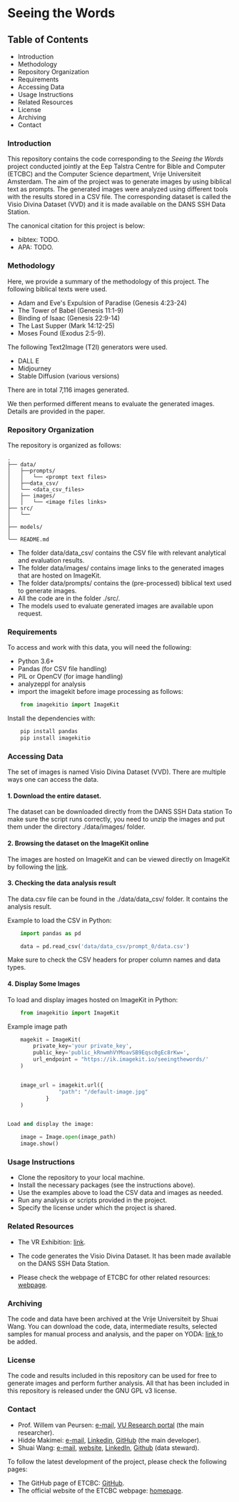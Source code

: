

# Seeing the Words 

## Table of Contents

- Introduction
- Methodology
- Repository Organization
- Requirements
- Accessing Data
- Usage Instructions
- Related Resources 
- License
- Archiving
- Contact


### Introduction
This repository contains the code corresponding to the *Seeing the Words* project conducted jointly at the Eep Talstra Centre for Bible and Computer (ETCBC) and the Computer Science department, Vrije Universiteit Amsterdam. The aim of the project was to generate images by using biblical text as prompts. The generated images were analyzed using different tools with the results stored in a CSV file. The corresponding dataset is called the Visio Divina Dataset (VVD) and it is made available on the DANS SSH Data Station. 

The canonical citation for this project is below:

- bibtex: TODO.
- APA: TODO. 

### Methodology

Here, we provide a summary of the methodology of this project. 
The following biblical texts were used. 
- Adam and Eve's Expulsion of Paradise (Genesis 4:23-24)
- The Tower of Babel (Genesis 11:1-9)
- Binding of Isaac (Genesis 22:9-14)
- The Last Supper (Mark 14:12-25)
- Moses Found (Exodus 2:5-9).



The following Text2Image (T2I) generators were used. 
- DALL E 
- Midjourney 
- Stable Diffusion (various versions)

There are in total 7,116 images generated. 

We then performed different means to evaluate the generated images. 
Details are provided in the paper. 

### Repository Organization
The repository is organized as follows:


    .
    ├── data/
    │   ├──prompts/
    │   │   └── <prompt text files>
    │   ├──data_csv/
    │   └── <data_csv_files>
    │   ├── images/ 
    │   │   └── <image files links>
    ├── src/
    │   └──
    │
    ├── models/
    │
    └── README.md


* The folder data/data_csv/ contains the CSV file with relevant analytical and evaluation results.
* The folder data/images/ contains image links to the generated images that are hosted on ImageKit.
* The folder data/prompts/ contains the (pre-processed) biblical text used to generate images. 
* All the code are in the folder ./src/.
* The models used to evaluate generated images are available upon request. 
 
### Requirements
To access and work with this data, you will need the following:

* Python 3.6+
* Pandas (for CSV file handling)
* PIL or OpenCV (for image handling)
* analyzeppl for analysis
* import the imagekit before image processing as follows:
```python 
    from imagekitio import ImageKit
```
Install the dependencies with:
```python 
    pip install pandas 
    pip install imagekitio
```
### Accessing Data
The set of images is named Visio Divina Dataset (VVD). There are multiple ways one can access the data. 

#### 1. Download the entire dataset.
The dataset can be downloaded directly from the DANS SSH Data station  To make sure the script runs correctly, you need to unzip the images and put them under the directory ./data/images/ folder. 

#### 2. Browsing the dataset on the ImageKit online
The images are hosted on ImageKit and can be viewed directly on ImageKit by following the [link](https://imagekit.io/public/share/seeingthewords/17368c1b7d6a64ee236504ab0640570889752289e8b62dea37c6af47760bbea9defe396aa562589a45decb498b7e19800eb928a6a5c41b02aa59ac87b2c6f2b3963916aa15fd66d9b5fe0e6f46a31916/media-library/L2RhdGE).

#### 3. Checking the data analysis result
The data.csv file can be found in the ./data/data_csv/ folder. It contains the analysis result. 

Example to load the CSV in Python:
```python
    import pandas as pd

    data = pd.read_csv('data/data_csv/prompt_0/data.csv')
```
Make sure to check the CSV headers for proper column names and data types.

#### 4. Display Some Images

To load and display images hosted on ImageKit in Python:
```python
    from imagekitio import ImageKit
```
Example image path
```python
    magekit = ImageKit(
        private_key='your private_key',
        public_key='public_kRnwmhVYMoavSB9Eqsc0gEc8rKw=',
        url_endpoint = "https://ik.imagekit.io/seeingthewords/'
    )


    image_url = imagekit.url({
                "path": "/default-image.jpg"
            }
    )


Load and display the image:    

    image = Image.open(image_path)
    image.show()
```    

### Usage Instructions
- Clone the repository to your local machine.
- Install the necessary packages (see the instructions above).
- Use the examples above to load the CSV data and images as needed.
- Run any analysis or scripts provided in the project.
- Specify the license under which the project is shared.

### Related Resources
- The VR Exhibition: [link](https://shuai.ai/art/seeing/).

- The code generates the Visio Divina Dataset. It has been made available on the DANS SSH Data Station. 

- Please check the webpage of ETCBC for other related resources: [webpage](https://etcbc.nl/data/).


### Archiving 
The code and data have been archived at the Vrije Universiteit by Shuai Wang. 
You can download the code, data, intermediate results, selected samples for manual process and analysis, and the paper on YODA: [link ](https://google.com) to be added.

### License 

The code and results included in this repository can be used for free to generate images and perform further analysis. All that has been included in this repository is released under the GNU GPL v3 license. 

### Contact 
- Prof. Willem van Peursen: [e-mail](mailto:w.t.van.peursen@vu.nl), [VU Research portal](https://research.vu.nl/en/persons/willem-van-peursen) (the main researcher).
- Hidde Makimei: [e-mail](mailto:h.n.g.makimei@student.vu.nl), [Linkedin](https://www.linkedin.com/in/hidde-makimei-406744210/), [GitHub](https://github.com/ChiefGitau) (the main developer).
- Shuai Wang: [e-mail](mailto:shuai.wang.vu@gmail.com), [website](https://shuai.ai/research), [LinkedIn](https://www.linkedin.com/in/shuai-wang-02a820216/), [Github](https://github.com/shuaiwangvu) (data steward). 

To follow the latest development of the project, please check the following pages:
- The GitHub page of ETCBC: [GitHub](https://github.com/ETCBC).
- The official website of the ETCBC webpage: [homepage](https://etcbc.nl/).
